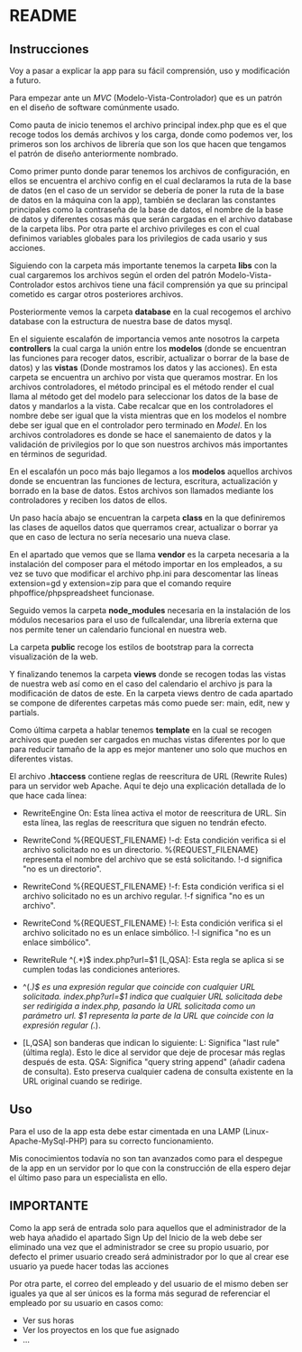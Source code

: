 # README #

## Instrucciones ##
Voy a pasar a explicar la app para su fácil comprensión, uso y modificación a futuro. 

Para empezar ante un *MVC* (Modelo-Vista-Controlador) que es un patrón en el diseño de software comúnmente usado. 

Como pauta de inicio tenemos el archivo principal index.php que es el que recoge todos los demás archivos y los carga, donde como podemos ver, los primeros son los archivos de librería que son los que hacen que tengamos el patrón de diseño anteriormente nombrado. 

Como primer punto donde parar tenemos los archivos de configuración, en ellos se encuentra el archivo config en el cual declaramos la ruta de la base de datos (en el caso de un servidor se debería de poner la ruta de la base de datos en la máquina con la app), también se declaran las constantes principales como la contraseña de la base de datos, el nombre de la base de datos y diferentes cosas más que serán cargadas en el archivo database de la carpeta libs. Por otra parte el archivo privileges es con el cual definimos variables globales para los privilegios de cada usario y sus acciones.

Siguiendo con la carpeta más importante tenemos la carpeta **libs** con la cual cargaremos los archivos según el orden del patrón Modelo-Vista-Controlador estos archivos tiene una fácil comprensión ya que su principal cometido es cargar otros posteriores archivos.

Posteriormente vemos la carpeta **database** en la cual recogemos el archivo database con la estructura de nuestra base de datos mysql. 

En el siguiente escalafón de importancia vemos ante nosotros la carpeta **controllers** la cual carga la unión entre los **modelos** (donde se encuentran las funciones para recoger datos, escribir, actualizar o borrar de la base de datos) y las **vistas** (Donde mostramos los datos y las acciones). En esta carpeta se encuentra un archivo por vista que queramos mostrar. En los archivos controladores, el método principal es el método render el cual llama al método get del modelo para seleccionar los datos de la base de datos y mandarlos a la vista. Cabe recalcar que en los controladores el nombre debe ser igual que la vista mientras que en los modelos el nombre debe ser igual que en el controlador pero terminado en *Model*. En los archivos controladores es donde se hace el sanemaiento de datos y la validación de privilegios por lo que son nuestros archivos más importantes en términos de seguridad. 

En el escalafón un poco más bajo llegamos a los **modelos** aquellos archivos donde se encuentran las funciones de lectura, escritura, actualización y borrado en la base de datos. Estos archivos son llamados mediante los controladores y reciben los datos de ellos. 

Un paso hacía abajo se encuentran la carpeta **class** en la que definiremos las clases de aquellos datos que querramos crear, actualizar o borrar ya que en caso de lectura no sería necesario una nueva clase. 

En el apartado que vemos que se llama **vendor** es la carpeta necesaria a la instalación del composer para el método importar en los empleados, a su vez se tuvo que modificar el archivo php.ini para descomentar las líneas extension=gd y extension=zip para que el comando require phpoffice/phpspreadsheet funcionase. 

Seguido vemos la carpeta **node_modules** necesaria en la instalación de los módulos necesarios para el uso de fullcalendar, una librería externa que nos permite tener un calendario funcional en nuestra web. 

La carpeta **public** recoge los estilos de bootstrap para la correcta visualización de la web. 

Y finalizando tenemos la carpeta **views** donde se recogen todas las vistas de nuestra web así como en el caso del calendario el archivo js para la modificación de datos de este. En la carpeta views dentro de cada apartado se compone de diferentes carpetas más como puede ser: main, edit, new y partials.

Como última carpeta a hablar tenemos **template** en la cual se recogen archivos que pueden ser cargados en muchas vistas diferentes por lo que para reducir tamaño de la app es mejor mantener uno solo que muchos en diferentes vistas. 

El archivo **.htaccess** contiene reglas de reescritura de URL (Rewrite Rules) para un servidor web Apache. Aquí te dejo una explicación detallada de lo que hace cada línea:

* RewriteEngine On:
Esta línea activa el motor de reescritura de URL. Sin esta línea, las reglas de reescritura que siguen no tendrán efecto.

* RewriteCond %{REQUEST_FILENAME} !-d:
Esta condición verifica si el archivo solicitado no es un directorio. %{REQUEST_FILENAME} representa el nombre del archivo que se está solicitando. !-d significa "no es un directorio".

* RewriteCond %{REQUEST_FILENAME} !-f:
Esta condición verifica si el archivo solicitado no es un archivo regular. !-f significa "no es un archivo".

* RewriteCond %{REQUEST_FILENAME} !-l:
Esta condición verifica si el archivo solicitado no es un enlace simbólico. !-l significa "no es un enlace simbólico".

* RewriteRule ^(.*)$ index.php?url=$1 [L,QSA]:
Esta regla se aplica si se cumplen todas las condiciones anteriores.

* ^(.*)$ es una expresión regular que coincide con cualquier URL solicitada.
index.php?url=$1 indica que cualquier URL solicitada debe ser redirigida a index.php, pasando la URL solicitada como un parámetro url. $1 representa la parte de la URL que coincide con la expresión regular (.*).

* [L,QSA] son banderas que indican lo siguiente:
L: Significa "last rule" (última regla). Esto le dice al servidor que deje de procesar más reglas después de esta.
QSA: Significa "query string append" (añadir cadena de consulta). Esto preserva cualquier cadena de consulta existente en la URL original cuando se redirige.

## Uso ##
Para el uso de la app esta debe estar cimentada en una LAMP (Linux-Apache-MySql-PHP) para su correcto funcionamiento. 

Mis conocimientos todavía no son tan avanzados como para el despegue de la app en un servidor por lo que con la construcción de ella espero dejar el último paso para un especialista en ello. 

## IMPORTANTE ## 
Como la app será de entrada solo para aquellos que el administrador de la web haya añadido el apartado Sign Up del Inicio de la web debe ser eliminado una vez que el administrador se cree su propio usuario, por defecto el primer usuario creado será administrador por lo que al crear ese usuario ya puede hacer todas las acciones  

Por otra parte, el correo del empleado y del usuario de el mismo deben ser iguales ya que al ser únicos es la forma más segurad de referenciar el empleado por su usuario en casos como: 
* Ver sus horas
* Ver los proyectos en los que fue asignado 
* ... 